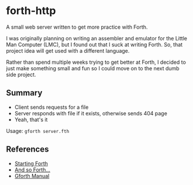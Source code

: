 # forth-http
A small web server written to get more practice with Forth.

I was originally planning on writing an assembler and emulator for the 
Little Man Computer (LMC), but I found out that I suck at writing Forth.
So, that project idea will get used with a different language.

Rather than spend multiple weeks trying to get better at Forth, I decided
to just make something small and fun so I could move on to the next dumb side project.


## Summary

- Client sends requests for a file
- Server responds with file if it exists, otherwise sends 404 page
- Yeah, that's it

Usage: ```gforth server.fth```


## References

- [Starting Forth](https://www.forth.com/starting-forth/)
- [And so Forth...](https://thebeez.home.xs4all.nl/ForthPrimer/Forth_primer.html)
- [Gforth Manual](https://www.complang.tuwien.ac.at/forth/gforth/Docs-html/)
